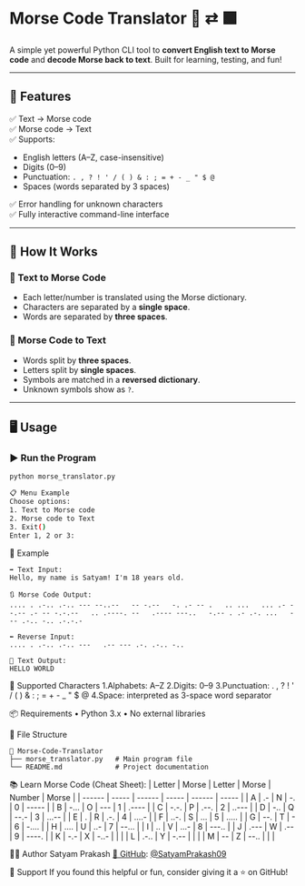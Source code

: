 # Morse Code Translator 🔡 ⇄ 🟩

A simple yet powerful Python CLI tool to **convert English text to Morse code** and **decode Morse back to text**. Built for learning, testing, and fun!

---

## 🚀 Features

✅ Text → Morse code  
✅ Morse code → Text  
✅ Supports:
- English letters (A–Z, case-insensitive)
- Digits (0–9)
- Punctuation: `. , ? ! ' / ( ) & : ; = + - _ " $ @`
- Spaces (words separated by 3 spaces)

✅ Error handling for unknown characters  
✅ Fully interactive command-line interface

---

## 🧠 How It Works

### 🔡 Text to Morse Code

- Each letter/number is translated using the Morse dictionary.
- Characters are separated by a **single space**.
- Words are separated by **three spaces**.

### 🔁 Morse Code to Text

- Words split by **three spaces**.
- Letters split by **single spaces**.
- Symbols are matched in a **reversed dictionary**.
- Unknown symbols show as `?`.

---

## 🖥️ Usage

### ▶️ Run the Program

```bash
python morse_translator.py

📋 Menu Example
Choose options:
1. Text to Morse code
2. Morse code to Text
3. Exit()
Enter 1, 2 or 3:
```

📌 Example
```
➡️ Text Input:
Hello, my name is Satyam! I'm 18 years old.

🔃 Morse Code Output:
.... . .-.. .-.. --- --..--   -- -.--   -. .- -- .   .. ...   ... .- - -.-- .- -- -.-.--   .. .----. --   .---- ---..   -.-- . .- .-. ...   --- .-.. -.. .-.-.-

⬅️ Reverse Input:
.... . .-.. .-.. ---   .-- --- .-. .-.. -..

🧾 Text Output:
HELLO WORLD
```

🧩 Supported Characters
1.Alphabets: A–Z
2.Digits: 0–9
3.Punctuation:
. , ? ! ' / ( ) & : ; = + - _ " $ @
4.Space: interpreted as 3-space word separator

📦 Requirements
• Python 3.x
• No external libraries

📁 File Structure
```
📂 Morse-Code-Translator
├── morse_translator.py   # Main program file
└── README.md             # Project documentation
```

📚 Learn Morse Code (Cheat Sheet):
| Letter | Morse | Letter | Morse | Number | Morse |
| ------ | ----- | ------ | ----- | ------ | ----- |
| A      | .-    | N      | -.    | 0      | ----- |
| B      | -...  | O      | ---   | 1      | .---- |
| C      | -.-.  | P      | .--.  | 2      | ..--- |
| D      | -..   | Q      | --.-  | 3      | ...-- |
| E      | .     | R      | .-.   | 4      | ....- |
| F      | ..-.  | S      | ...   | 5      | ..... |
| G      | --.   | T      | -     | 6      | -.... |
| H      | ....  | U      | ..-   | 7      | --... |
| I      | ..    | V      | ...-  | 8      | ---.. |
| J      | .---  | W      | .--   | 9      | ----. |
| K      | -.-   | X      | -..-  |        |       |
| L      | .-..  | Y      | -.--  |        |       |
| M      | --    | Z      | --..  |        |       |

👨‍💻 Author
Satyam Prakash
[🔗 GitHub](@SatyamPrakash09): [@SatyamPrakash09](@SatyamPrakash09)


🙌 Support
If you found this helpful or fun, consider giving it a ⭐ on GitHub!

